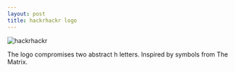 ```yaml
---
layout: post
title: hackrhackr logo
---
```


![hackrhackr](/assets/hackrhackr.jpeg)


The logo compromises two abstract h letters. Inspired by symbols from The Matrix.